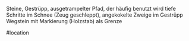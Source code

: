 Steine, Gestrüpp, ausgetrampelter Pfad, der häufig benutzt wird
tiefe Schritte im Schnee (Zeug geschleppt), angekokelte Zweige im Gestrüpp
Wegstein mit Markierung (Holzstab) als Grenze

#location 